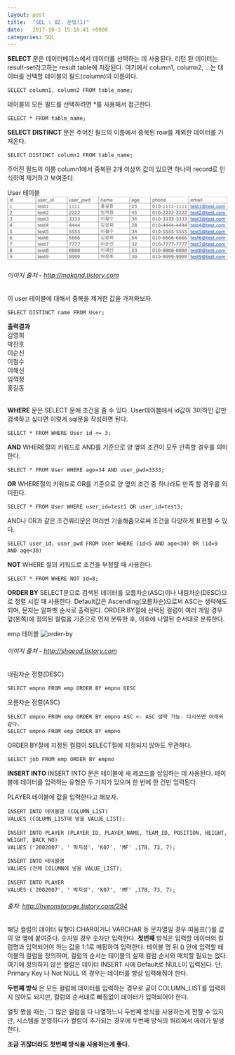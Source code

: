 ```yaml
---
layout: post
title:  "SQL : 02. 문법(1)"
date:   2017-10-3 15:10:41 +0900
categories: SQL
---
```



**SELECT** 문은 데이터베이스에서 데이터를 선택하는 데 사용된다. 리턴 된 데이터는 result-set라고하는 result table에 저장된다. 여기에서 column1, column2, ...는 데이터를 선택할 테이블의 필드(column)의 이름이다.

```
SELECT column1, column2 FROM table_name;
```

테이블의 모든 필드를 선택하려면 *를 사용해서 접근한다.

```
SELECT * FROM table_name;
```

**SELECT DISTINCT** 문은 주어진 필드의 이름에서 중복된 row를 제외한 데이터를 가져온다.

```
SELECT DISTINCT column1 FROM table_name;
```

주어진 필드의 이름 column1에서 중복된 2개 이상의 값이 있으면 하나의 record로 인식하여 제거하고 보여준다.

User 테이블
![distinct](../assets/media/images/sql-002/001-distinct.png?raw=true)
###### 이미지 출처 - http://makand.tistory.com

이 user 테이블에 대해서 중복을 제거한 값을 가져와보자.

```
SELECT DISTINCT name FROM User;
```

**출력결과** <br>
김영희<br>
박찬호<br>
이순신<br>
이철수<br>
이해신<br>
임꺽정<br>
홍길동<br><br>

**WHERE** 문은 SELECT 문에 조건을 줄 수 있다. User테이블에서 id값이 3이하인 값만 검색하고 싶다면 이렇게 sql문을 작성하면 된다.

```
SELECT * FROM WHERE User id <= 3;
```

**AND** WHERE절의 키워드로 AND를 기준으로 양 옆의 조건이 모두 만족할 경우를 의미한다.

```
SELECT * FROM User WHERE age=34 AND user_pwd=3333;
```

**OR** WHERE절의 키워드로 OR를 기준으로 양 옆의 조건 중 하나라도 만족 할 경우를 의미한다.

```
SELECT * FROM User WHERE user_id=test1 OR user_id=test3;
```

AND나 OR과 같은 조건쿼리문은 여러번 기술해줌으로써 조건을 다양하게 표현할 수 있다.

```
SELECT user_id, user_pwd FROM User WHERE (id<5 AND age<30) OR (id=9 AND age<30)
```

**NOT** WHERE 절의 키워드로 조건을 부정할 때 사용한다.

```
SELECT * FROM WHERE NOT id=8;
```

**ORDER BY** SELECT문으로 검색된 데이터를 오름차순(ASC)이나 내림차순(DESC)으로 정렬 시킬 때 사용한다.
Default값은 Ascending(오름차순)으로써 ASC는 생략해도 되며, 문자는 알파벳 순서로 출력된다. ORDER BY절에 선택된 컬럼이 여러 개일 경우 앞(왼쪽)에 정의된 컬럼을 기준으로 먼저 분류한 후, 이후에 나열된 순서대로 분류한다.

emp 테이블
![order-by](../../assets/media/images/sql-002/002-order-by.png?raw=true)

###### 이미지 출처 - http://shaeod.tistory.com

내림차순 정렬(DESC)

```
SELECT empno FROM emp ORDER BY empno DESC
```

오름차순 정렬(ASC)

```
SELECT empno FROM emp ORDER BY empno ASC <- ASC 생략 가능. 다시쓰면 아래와 같다.
SELECT empno FROM emp ORDER BY empno   
```

ORDER BY절에 지정된 컬럼이 SELECT절에 지정되지 않아도 무관하다.

```
SELECT job FROM emp ORDER BY empno
```

**INSERT INTO** INSERT INTO 문은 테이블에 새 레코드를 삽입하는 데 사용된다. 테이블에 데이터를 입력하는 유형은 두 가지가 있으며 한 번에 한 건만 입력된다.

PLAYER 테이블에 값을 입력한다고 해보자.

```
INSERT INTO 테이블명 (COLUMN_LIST)
VALUES (COLUMN_LIST에 넣을 VALUE_LIST);

INSERT INTO PLAYER (PLAYER_ID, PLAYER_NAME, TEAM_ID, POSITION, HEIGHT, WEIGHT, BACK_NO)
VALUES ('2002007', ' 박지성', 'K07', 'MF' ,178, 73, 7);
```

```
INSERT INTO 테이블명
VALUES (전체 COLUMN에 넣을 VALUE_LIST);

INSERT INTO PLAYER
VALUES ('2002007', ' 박지성', 'K07', 'MF' ,178, 73, 7);
```

###### 출처: http://hyeonstorage.tistory.com/294

해당 컬럼의 데이터 유형이 CHAR이거나 VARCHAR 등 문자열일 경우 따옴표(')를 값의 양 옆에 붙여준다. 숫자일 경우 숫자만 입력한다. **첫번째** 방식은 입력할 데이터의 컬럼명과 입력되어야 하는 값을 1:1로 매핑하여 입력한다. 테이블 명 뒤 () 안에 입력할 테이블의 컬럼을 정의하며, 컬럼의 순서는 테이블의 실제 컬럼 순서와 매치할 필요는 없다. 여기에 정의하지 않은 컬럼은 데이터 INSERT 시에 Default로 NULL이 입력된다. 단, Primary Key 나 Not NULL 의 경우는 데이터를 항상 입력해줘야 한다.

**두번째 방식** 은 모든 컬럼에 데이터를 입력하는 경우로 굳이 COLUMN_LIST를 입력하지 않아도 되지만, 컬럼의 순서대로 빠짐없이 데이터가 입력되어야 한다.

얼핏 봤을 때는, 그 많은 컬럼을 다 나열하느니 두번째 방식을 사용하는게 편할 수 있지만, 시스템을 운영하다가 컬럼이 추가되는 경우에 두번째 방식의 쿼리에서 에러가 발생한다.

**조금 귀찮더라도 첫번째 방식을 사용하는게 좋다.**
